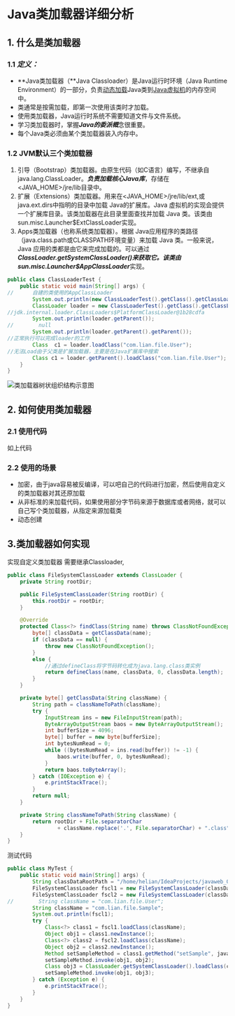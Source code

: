 # Java类加载器详细分析

## 1. 什么是类加载器

### 1.1  *定义：*

* **Java类加载器（**Java Classloader）是Java运行时环境（Java Runtime Environment）的一部分，负责[动态加载](https://baike.baidu.com/item/动态加载)Java类到[Java虚拟机](https://baike.baidu.com/item/Java虚拟机)的内存空间中。
* 类通常是按需加载，即第一次使用该类时才加载。
* 使用类加载器，Java运行时系统不需要知道文件与文件系统。
* 学习类加载器时，掌握***Java的委派概***念很重要。
* 每个Java类必须由某个类加载器装入内存中。

### 1.2  JVM默认三个类加载器

1. 引导（Bootstrap）类加载器。由原生代码（如C语言）编写，不继承自java.lang.ClassLoader。***负责加载核心Java库***，存储在<JAVA_HOME>/jre/lib目录中。
2. 扩展（Extensions）类加载器。用来在<JAVA_HOME>/jre/lib/ext,或java.ext.dirs中指明的目录中加载 Java的扩展库。Java 虚拟机的实现会提供一个扩展库目录。该类加载器在此目录里面查找并加载 Java 类。该类由sun.misc.Launcher$ExtClassLoader实现。
3. Apps类加载器（也称系统类加载器）。根据 Java应用程序的类路径（java.class.path或CLASSPATH环境变量）来加载 Java 类。一般来说，Java 应用的类都是由它来完成加载的。可以通过 ***ClassLoader.getSystemClassLoader()***来获取它。该类由***sun.misc.Launcher$AppClassLoader***实现。

```java
public class ClassLoaderTest {
    public static void main(String[] args) {
//      自建的类使用的AppClassLoader
        System.out.println(new ClassLoaderTest().getClass().getClassLoader());
        ClassLoader loader = new ClassLoaderTest().getClass().getClassLoader();
//jdk.internal.loader.ClassLoaders$PlatformClassLoader@1b28cdfa
        System.out.println(loader.getParent());
//        null
        System.out.println(loader.getParent().getParent());
//正常执行可以完成loader的工作
        Class  c1 = loader.loadClass("com.lian.file.User");
//无法Load由于父类是扩展加载器，主要是在Java扩展库中搜索
        Class c1 = loader.getParent().loadClass("com.lian.file.User");
    }
}
```

![类加载器树状组织结构示意图](https://developer.ibm.com/developer/default/articles/j-lo-classloader/images/image001.jpg)

## 2. 如何使用类加载器

### 2.1 使用代码

如上代码

### 2.2 使用的场景

* 加密，由于java容易被反编译，可以吧自己的代码进行加密，然后使用自定义的类加载器对其还原加载
* 从非标准的来加载代码，如果使用部分字节码来源于数据库或者网络，就可以自己写个类加载器，从指定来源加载类
* 动态创建

## 3.类加载器如何实现

实现自定义类加载器 需要继承Classloader,

```java
public class FileSystemClassLoader extends ClassLoader {
    private String rootDir;

    public FileSystemClassLoader(String rootDir) {
        this.rootDir = rootDir;
    }

    @Override
    protected Class<?> findClass(String name) throws ClassNotFoundException {
        byte[] classData = getClassData(name);
        if (classData == null) {
            throw new ClassNotFoundException();
        }
        else {
            //通过defineClass将字节码转化成为java.lang.class类实例
            return defineClass(name, classData, 0, classData.length);
        }
    }

    private byte[] getClassData(String className) {
        String path = classNameToPath(className);
        try {
            InputStream ins = new FileInputStream(path);
            ByteArrayOutputStream baos = new ByteArrayOutputStream();
            int bufferSize = 4096;
            byte[] buffer = new byte[bufferSize];
            int bytesNumRead = 0;
            while ((bytesNumRead = ins.read(buffer)) != -1) {
                baos.write(buffer, 0, bytesNumRead);
            }
            return baos.toByteArray();
        } catch (IOException e) {
            e.printStackTrace();
        }
        return null;
    }

    private String classNameToPath(String className) {
        return rootDir + File.separatorChar
                + className.replace('.', File.separatorChar) + ".class";
    }
}	
```

测试代码

```java
public class MyTest {
    public static void main(String[] args) {
        String classDataRootPath = "/home/helian/IdeaProjects/javaweb_01/fileoperator/target/classes";
        FileSystemClassLoader fscl1 = new FileSystemClassLoader(classDataRootPath);
        FileSystemClassLoader fscl2 = new FileSystemClassLoader(classDataRootPath);
//        String className = "com.lian.file.User";
        String className = "com.lian.file.Sample";
        System.out.println(fscl1);
        try {
            Class<?> class1 = fscl1.loadClass(className);
            Object obj1 = class1.newInstance();
            Class<?> class2 = fscl2.loadClass(className);
            Object obj2 = class2.newInstance();
            Method setSampleMethod = class1.getMethod("setSample", java.lang.Object.class);
            setSampleMethod.invoke(obj1, obj2);
            Class obj3 = ClassLoader.getSystemClassLoader().loadClass(className);
            setSampleMethod.invoke(obj1, obj3);
        } catch (Exception e) {
            e.printStackTrace();
        }
    }
}
```

